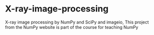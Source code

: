 # X-ray-image-processing
X-ray image processing by NumPy and SciPy and imageio, This project from the NumPy website is part of the course for teaching NumPy
